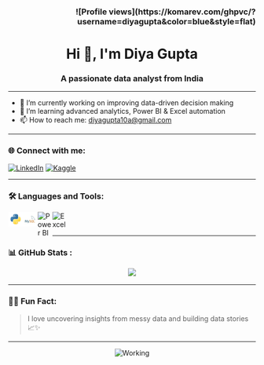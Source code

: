 <h3 align="right">![Profile views](https://komarev.com/ghpvc/?username=diyagupta&color=blue&style=flat)</h3>

<h1 align="center">Hi 👋, I'm Diya Gupta</h1>
<h3 align="center">A passionate data analyst from India</h3>

---

- 🔭 I’m currently working on improving data-driven decision making  
- 🌱 I’m learning advanced analytics, Power BI & Excel automation  
- 📫 How to reach me: [diyagupta10a@gmail.com](mailto:diyagupta10a@gmail.com)

---

### 🌐 Connect with me:
[![LinkedIn](https://img.shields.io/badge/LinkedIn-blue?style=for-the-badge&logo=linkedin)](https://www.linkedin.com/in/diya-gupta-45305a295)
[![Kaggle](https://img.shields.io/badge/Kaggle-20BEFF?style=for-the-badge&logo=kaggle&logoColor=white)](https://www.kaggle.com/diya018)

---

### 🛠️ Languages and Tools:

<img align="left" alt="Python" width="30px" src="https://raw.githubusercontent.com/github/explore/main/topics/python/python.png" />
<img align="left" alt="MySQL" width="30px" src="https://raw.githubusercontent.com/github/explore/main/topics/mysql/mysql.png" />
<img align="left" alt="Power BI" width="30px" src="https://raw.githubusercontent.com/microsoft/PowerBI-Icons/main/SVG/Power-BI.svg" />
<img align="left" alt="Excel" width="30px" src="https://upload.wikimedia.org/wikipedia/commons/7/73/Microsoft_Excel_2013-2019_logo.svg" />

<br><br>

---

### 📊 GitHub Stats :

<p align="center">
  <img src="https://github-readme-stats.vercel.app/api?username=diya019-git&show_icons=true&theme=default" />
</p>

---

### 👩‍💻 Fun Fact:

> I love uncovering insights from messy data and building data stories 📈✨

---

<!-- Optional Profile Illustration -->
<p align="center">
  <img src="https://cdni.iconscout.com/illustration/premium/thumb/girl-working-on-laptop-4334054-3615374.png" alt="Working" width="400"/>
</p>
